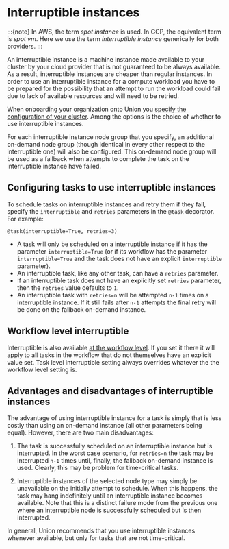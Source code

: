 # Interruptible instances

:::{note}
In AWS, the term *spot instance* is used.
In GCP, the equivalent term is *spot vm*.
Here we use the term *interruptible instance* generically for both providers.
:::

An interruptible instance is a machine instance made available to your cluster by your cloud provider that is not guaranteed to be always available.
As a result, interruptible instances are cheaper than regular instances.
In order to use an interruptible instance for a compute workload you have to be prepared for the possibility that an attempt to run the workload could fail due to lack of available resources and will need to be retried.

When onboarding your organization onto Union you [specify the configuration of your cluster](../../../data-plane-setup/configuring-your-data-plane).
Among the options is the choice of whether to use interruptible instances.

For each interruptible instance node group that you specify, an additional on-demand node group (though identical in every other respect to the interruptible one) will also be configured.
This on-demand node group will be used as a fallback when attempts to complete the task on the interruptible instance have failed.

## Configuring tasks to use interruptible instances

To schedule tasks on interruptible instances and retry them if they fail, specify the `interruptible` and `retries` parameters in the `@task` decorator.
For example:

```{code-block} python
@task(interruptible=True, retries=3)
```

* A task will only be scheduled on a interruptible instance if it has the parameter `interruptible=True` (or if its workflow has the parameter `interruptible=True` and the task does not have an explicit `interruptible` parameter).
* An interruptible task, like any other task, can have a `retries` parameter.
* If an interruptible task does not have an explicitly set `retries` parameter, then the `retries` value defaults to `1`.
* An interruptible task with `retries=n` will be attempted `n-1` times on a interruptible instance.
  If it still fails after `n-1` attempts the final retry will be done on the fallback on-demand instance.

## Workflow level interruptible

Interruptible is also available [at the workflow level](../../workflows/index). If you set it there it will apply to all tasks in the workflow that do not themselves have an explicit value set. Task level interruptible setting always overrides whatever the the workflow level setting is.

## Advantages and disadvantages of interruptible instances

The advantage of using interruptible instance for a task is simply that is less costly than using an on-demand instance (all other parameters being equal).
However, there are two main disadvantages:

1. The task is successfully scheduled on an interruptible instance but is interrupted.
In the worst case scenario, for `retries=n` the task may be interrupted `n-1` times until, finally, the fallback on-demand instance is used.
Clearly, this may be problem for time-critical tasks.

2. Interruptible instances of the selected node type may simply be unavailable on the initially attempt to schedule.
When this happens, the task may hang indefinitely until an interruptible instance becomes available.
Note that this is a distinct failure mode from the previous one where an interruptible node is successfully scheduled but is then interrupted.

In general, Union recommends that you use interruptible instances whenever available, but only for tasks that are not time-critical.
